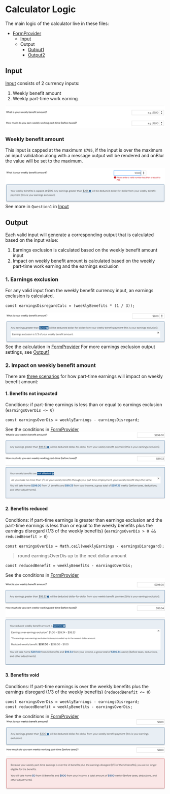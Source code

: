 # Calculator Logic
The main logic of the calculator live in these files:
- [FormProvider](../src/components/Calculator/index.js)
  - [Input](../src/components/Calculator/inputs.js)
  - Output
    - [Output1](../src/components/Calculator/output1.js)
    - [Output2](../src/components/Calculator/output2.js)

## Input

[Input](../src/components/Calculator/inputs.js) consists of 2 currency inputs:
1. Weekly benefit amount
2. Weekly part-time work earning

![input screenshot](./media/input.png)

### Weekly benefit amount

This input is capped at the maximum `$795`, if the input is over the maximum an input validation along with a message output will be rendered and onBlur the value will be set to the maximum.

![sample input 1 exceeds maximum screenshot](./media/input1-validation.png)
See more in `Question1` in [Input](../src/components/Calculator/inputs.js)


## Output

Each valid input will generate a corresponding output that is calculated based on the input value:
1. Earnings exclusion is calculated based on the weekly benefit amount input
2. Impact on weekly benefit amount is calculated based on the weekly part-time work earning and the earnings exclusion

### 1. Earnings exclusion
For any valid input from the weekly benefit currency input, an earnings exclusion is calculated.
```
const earningsDisregardCalc = (weeklyBenefits * (1 / 3));
```
![sample output 2 screenshot](./media/output1.png)
See the calculation in [FormProvider](../src/components/Calculator/index.js)
For more earnings exclusion output settings, see [Output1](../src/components/Calculator/output1.js)

### 2. Impact on weekly benefit amount
There are [three scenarios](../src/components/Calculator/output2.js) for how part-time earnings will impact on weekly benefit amount:
#### 1. Benefits not impacted
Conditions: if part-time earnings is less than or equal to earnings exclusion (`earningsOverDis <= 0`)
```
const earningsOverDis = weeklyEarnings - earningsDisregard;
```
See the conditions in [FormProvider](../src/components/Calculator/index.js)
![sample output 2 screenshot](./media/output2-1.png)

#### 2. Benefits reduced
Conditions: if part-time earnings is greater than earnings exclusion and the part-time earnings is less than or equal to the weekly benefits plus the earnings disregard (1/3 of the weekly benefits) (`earningsOverDis > 0 && reducedBenefit > 0`)
```
const earningsOverDis = Math.ceil(weeklyEarnings - earningsDisregard);
```
> round earningsOverDis up to the next dollar amount

```
const reducedBenefit = weeklyBenefits - earningsOverDis;
```
See the conditions in [FormProvider](../src/components/Calculator/index.js)
![sample output 2 screenshot](./media/output2-2.png)

#### 3. Benefits void
Conditions: If part-time earnings is over the weekly benefits plus the earnings disregard (1/3 of the weekly benefits) (`reducedBenefit <= 0`)
```
const earningsOverDis = weeklyEarnings - earningsDisregard;
const reducedBenefit = weeklyBenefits - earningsOverDis;
```
See the conditions in [FormProvider](../src/components/Calculator/index.js)
![sample output 2 screenshot](./media/output2-3.png)
